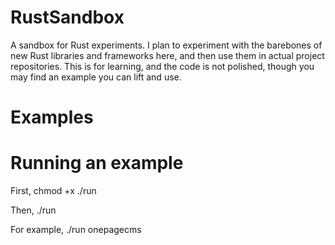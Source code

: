 # RustSandbox
A sandbox for Rust experiments. I plan to experiment with the barebones of new Rust libraries and frameworks here, and then use them in actual project repositories. This is for learning, and the code is not polished, though you may find an example you can lift and use.

# Examples

# Running an example

First, chmod +x ./run

Then, ./run <example name> <example args>

For example,  ./run onepagecms
